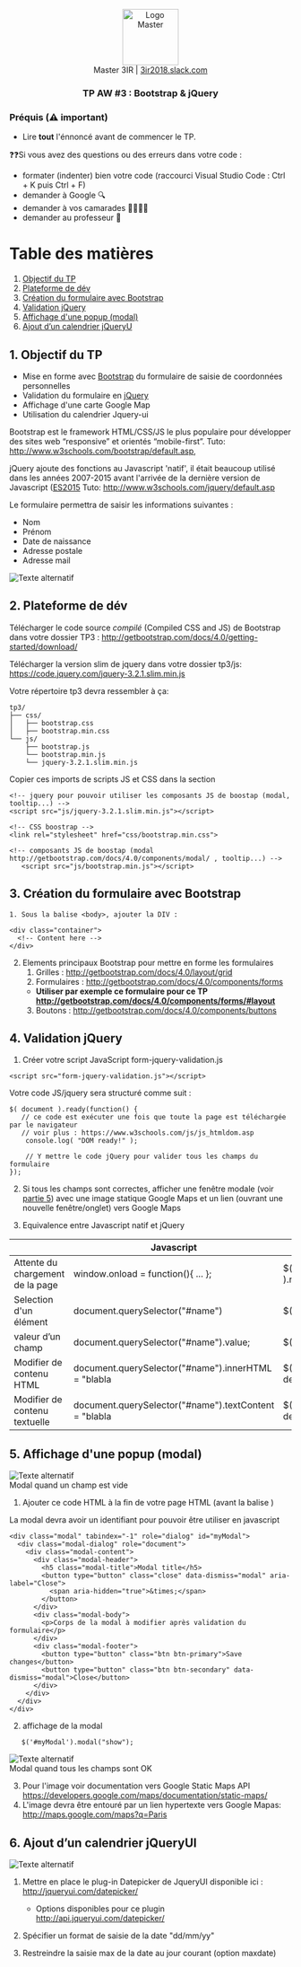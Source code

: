<p align="center">
<img src="https://github.com/bilelz/tpaw2018/blob/master/galilee.png?raw=true" alt="Logo Master" width=100/><br/>
Master 3IR | <a href="https://3ir2018.slack.com">3ir2018.slack.com</a>
<h3 align="center">TP AW #3 : Bootstrap & jQuery</h3>
</p>

### Préquis (⚠️ important)

* Lire **tout** l'énnoncé avant de commencer le TP.

❓❓Si vous avez des questions ou des erreurs dans votre code : 
* formater (indenter) bien votre code (raccourci Visual Studio Code : Ctrl + K puis Ctrl + F)
* demander à Google 🔍
* demander à vos camarades 👩‍🎓👨‍🎓
* demander au professeur 🙋

Table des matières
=================

  1. [Objectif du TP](#1-objectif-du-tp)
  2. [Plateforme de dév](#2-plateforme-de-dév)
  3. [Création du formulaire avec Bootstrap](#3-création-du-formulaire-avec-bootstrap)
  4. [Validation jQuery](#4-validation-jquery)
  5. [Affichage d'une popup (modal)](#5-affichage-dune-popup-modal)
  6. [Ajout d’un calendrier jQueryU](#6-ajout-dun-calendrier-jqueryui)
  
  
## 1. Objectif du TP
* Mise en forme avec [Bootstrap](https://github.com/twbs/bootstrap) du formulaire de saisie de coordonnées personnelles
* Validation du formulaire en [jQuery](https://jquery.com/)
* Affichage d'une carte Google Map
* Utilisation du calendrier Jquery-ui

Bootstrap est le framework HTML/CSS/JS le plus populaire pour développer des sites web “responsive” et orientés “mobile-first”.
Tuto: http://www.w3schools.com/bootstrap/default.asp, 

jQuery ajoute des fonctions au Javascript 'natif', il était beaucoup utilisé dans les années 2007-2015 avant l'arrivée de la dernière version de Javascript ([ES2015](http://www.lilleweb.fr/js/2015/03/23/a-la-decouverte-de-es2015/)
Tuto: http://www.w3schools.com/jquery/default.asp

Le formulaire permettra de saisir les informations suivantes :
* Nom
* Prénom 
* Date de naissance
* Adresse postale
* Adresse mail

![Texte alternatif](https://raw.githubusercontent.com/bilelz/tpaw2018/master/tp3/image1.png "texte pour le titre, facultatif")   


## 2. Plateforme de dév

Télécharger le code source *compilé* (Compiled CSS and JS) de Bootstrap dans votre dossier TP3 : http://getbootstrap.com/docs/4.0/getting-started/download/

Télécharger la version slim de jquery dans votre dossier tp3/js: https://code.jquery.com/jquery-3.2.1.slim.min.js

Votre répertoire tp3 devra ressembler à ça:


```
tp3/
├── css/
│   ├── bootstrap.css
│   ├── bootstrap.min.css
└── js/
    ├── bootstrap.js
    └── bootstrap.min.js
    └── jquery-3.2.1.slim.min.js    
```


Copier ces imports de scripts JS et CSS dans la section <HEAD>
```
<!-- jquery pour pouvoir utiliser les composants JS de boostap (modal, tooltip...) -->
<script src="js/jquery-3.2.1.slim.min.js"></script>

<!-- CSS boostrap -->
<link rel="stylesheet" href="css/bootstrap.min.css">

<!-- composants JS de boostap (modal http://getbootstrap.com/docs/4.0/components/modal/ , tooltip...) -->
   <script src="js/bootstrap.min.js"></script>
```

## 3. Création du formulaire avec Bootstrap
    1. Sous la balise <body>, ajouter la DIV :
```
<div class="container">
  <!-- Content here -->
</div>
```

   2. Elements principaux Bootstrap pour mettre en forme les formulaires
      1. Grilles : http://getbootstrap.com/docs/4.0/layout/grid
      2. Formulaires : http://getbootstrap.com/docs/4.0/components/forms
      * **Utiliser par exemple ce formulaire pour ce TP http://getbootstrap.com/docs/4.0/components/forms/#layout**
      3. Boutons : http://getbootstrap.com/docs/4.0/components/buttons

## 4. Validation jQuery
   1. Créer votre script JavaScript form-jquery-validation.js
```
<script src="form-jquery-validation.js"></script>
```
Votre code JS/jquery sera structuré comme suit : 

```
$( document ).ready(function() {
   // ce code est exécuter une fois que toute la page est téléchargée par le navigateur
   // voir plus : https://www.w3schools.com/js/js_htmldom.asp
    console.log( "DOM ready!" );
    
    // Y mettre le code jQuery pour valider tous les champs du formulaire
});
```

   2. Si tous les champs sont correctes, afficher une fenêtre modale (voir [partie 5](#5-affichage-dune-popup-modal)) avec une image statique Google Maps et un lien (ouvrant une nouvelle fenêtre/onglet) vers Google Maps

   3. Equivalence entre Javascript natif et jQuery

|                                 | Javascript                                          | jQuery           |
|---------------------------------|-----------------------------------------------------|----------------------------------------------|
|Attente du chargement de la page | window.onload = function(){ ... };                  | $( document ).ready(function(){ .... });     |
|Selection d'un élément           | document.querySelector("#name")                     | $("#name")                                   |
|valeur d’un champ                | document.querySelector("#name").value;              | $("#name").val()                             |
|Modifier de contenu HTML         | document.querySelector("#name").innerHTML = "blabla   | $("#conteneur").html("Chaine de caractère"); | 
|Modifier de contenu textuelle    | document.querySelector("#name").textContent = "blabla | $("#conteneur").text("Chaine de caractère"); | 

## 5. Affichage d'une popup (modal)
![Texte alternatif](https://raw.githubusercontent.com/bilelz/tpaw2018/master/tp3/image4.png "texte pour le titre, facultatif")   
Modal quand un champ est vide

   1. Ajouter ce code HTML à la fin de votre page HTML (avant la balise </body>)
   
   La modal devra avoir un identifiant pour pouvoir être utiliser en javascript 
```
<div class="modal" tabindex="-1" role="dialog" id="myModal">
  <div class="modal-dialog" role="document">
    <div class="modal-content">
      <div class="modal-header">
        <h5 class="modal-title">Modal title</h5>
        <button type="button" class="close" data-dismiss="modal" aria-label="Close">
          <span aria-hidden="true">&times;</span>
        </button>
      </div>
      <div class="modal-body">
        <p>Corps de la modal à modifier après validation du formulaire</p>
      </div>
      <div class="modal-footer">
        <button type="button" class="btn btn-primary">Save changes</button>
        <button type="button" class="btn btn-secondary" data-dismiss="modal">Close</button>
      </div>
    </div>
  </div>
</div>
```

   2. affichage de la modal
```
   $('#myModal').modal("show");
```

![Texte alternatif](https://raw.githubusercontent.com/bilelz/tpaw2018/master/tp3/image3.png "texte pour le titre, facultatif")   
Modal quand tous les champs sont OK

   3. Pour l'image voir documentation vers Google Static Maps API https://developers.google.com/maps/documentation/static-maps/
   4. L'image devra être entouré par un lien hypertexte vers Google Mapas: http://maps.google.com/maps?q=Paris


## 6. Ajout d’un calendrier jQueryUI

![Texte alternatif](https://raw.githubusercontent.com/bilelz/tpaw2018/master/tp3/image2.png "texte pour le titre, facultatif")   
   1. Mettre en place le  plug-in Datepicker de JqueryUI disponible ici : http://jqueryui.com/datepicker/
      * Options disponibles pour ce plugin http://api.jqueryui.com/datepicker/
  
   2. Spécifier un format de saisie de la date "dd/mm/yy"
   3. Restreindre la saisie max de la date au jour courant (option maxdate)


